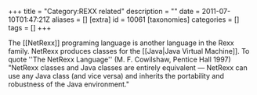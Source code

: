 +++
title = "Category:REXX related"
description = ""
date = 2011-07-10T01:47:21Z
aliases = []
[extra]
id = 10061
[taxonomies]
categories = []
tags = []
+++

The [[NetRexx]] programing language is another language in the Rexx family.
NetRexx produces classes for the [[Java|Java Virtual Machine]].
To quote ''The NetRexx Language'' (M. F. Cowilshaw, Pentice Hall 1997) "NetRexx classes and Java classes are entirely equivalent &mdash; NetRexx can use any Java class (and vice versa) and inherits the portability and robustness of the Java environment."
